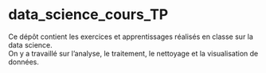 # data_science_cours_TP

Ce dépôt contient les exercices et apprentissages réalisés en classe sur la data science.  
On y a travaillé sur l’analyse, le traitement, le nettoyage et la visualisation de données.  

